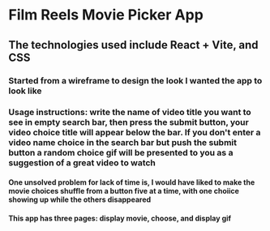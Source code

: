 # Film Reels Movie Picker App
## The technologies used include React + Vite, and CSS
### Started from a wireframe to design the look I wanted the app to look like
### Usage instructions: write the name of video title you want to see in empty search bar, then press the submit button, your video choice title will appear below the bar. If you don't enter a video name choice in the search bar but push the submit button a random choice gif will be presented to you as a suggestion of a great video to watch
#### One unsolved problem for lack of time is, I would have liked to make the movie choices shuffle from a button five at a time, with one choiice showing up while the others disappeared
#### This app has three pages: display movie, choose, and display gif